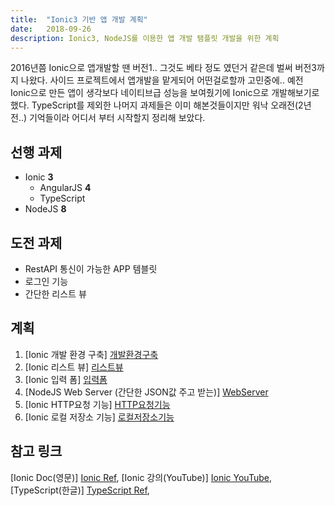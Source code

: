 ```yaml
---
title:  "Ionic3 기반 앱 개발 계획"
date:   2018-09-26
description: Ionic3, NodeJS를 이용한 앱 개발 탬플릿 개발을 위한 계획
---
```

2016년쯤 Ionic으로 앱개발할 땐 버전1.. 그것도 베타 정도 였던거 같은데 벌써 버전3까지 나왔다.
사이드 프로젝트에서 앱개발을 맡게되어 어떤걸로할까 고민중에.. 예전 Ionic으로 만든 앱이 생각보다 네이티브급 성능을 보여줬기에
Ionic으로 개발해보기로 했다.
TypeScript를 제외한 나머지 과제들은 이미 해본것들이지만 워낙 오래전(2년전..) 기억들이라 어디서 부터 시작할지 정리해 보았다.

## 선행 과제
* Ionic <b>3</b>
    * AngularJS <b>4</b>
    * TypeScript
* NodeJS <b>8</b>

## 도전 과제
* RestAPI 통신이 가능한 APP 템블릿
* 로그인 기능
* 간단한 리스트 뷰

## 계획
1. [Ionic 개발 환경 구축] [개발환경구축]
2. [Ionic 리스트 뷰] [리스트뷰]
3. [Ionic 입력 폼] [입력폼]
4. [NodeJS Web Server (간단한 JSON값 주고 받는)] [WebServer]
5. [Ionic HTTP요청 기능] [HTTP요청기능]
6. [Ionic 로컬 저장소 기능] [로컬저장소기능]

## 참고 링크
[Ionic Doc(영문)] [Ionic Ref], [Ionic 강의(YouTube)] [Ionic YouTube], [TypeScript(한글)] [TypeScript Ref], 

[Ionic Ref]: https://ionicframework.com/docs/intro/installation/
[Ionic YouTube]: https://www.youtube.com/user/thruthesky/featured
[TypeScript Ref]: https://typescript-kr.github.io/

[개발환경구축]: https://parkjungwoong.github.io/blog/Ionic3-%EA%B0%9C%EB%B0%9C-%ED%99%98%EA%B2%BD-%EC%84%A4%EC%A0%95/
[리스트뷰]: https://parkjungwoong.github.io/blog/Ionic3-%EB%A6%AC%EC%8A%A4%ED%8A%B8-%EB%B7%B0/
[입력폼]: https://parkjungwoong.github.io/blog/Ionic3-form-%EC%9E%85%EB%A0%A5/
[WebServer]: https://parkjungwoong.github.io/blog/Ionic3-%ED%85%8C%EC%8A%A4%ED%8A%B8%EC%9A%A9-NodeJS-%EC%9B%B9%EC%84%9C%EB%B2%84/
[HTTP요청기능]: https://parkjungwoong.github.io/blog/Ionic3-HTTP%EC%9A%94%EC%B2%AD-%EB%B3%B4%EB%82%B4%EA%B8%B0/
[로컬저장소기능]: https://parkjungwoong.github.io/blog/Ionic3-%EB%A1%9C%EC%BB%AC%EC%A0%80%EC%9E%A5%EC%86%8C/